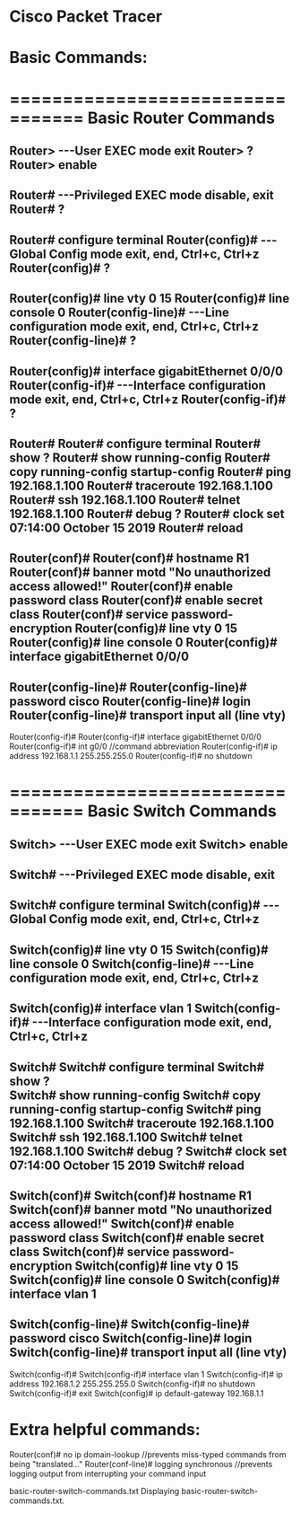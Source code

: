 # Cisco Packet Tracer


# Basic Commands: 


=================================
Basic Router Commands
=================================
Router>                          ---User EXEC mode               exit
Router> ?
Router> enable     
---------------
Router#                          ---Privileged EXEC mode         disable, exit
Router# ?
-----------------
Router# configure terminal
Router(config)#                  ---Global Config mode           exit, end, Ctrl+c, Ctrl+z
Router(config)# ?
-----------------
Router(config)# line vty 0 15
Router(config)# line console 0
Router(config-line)#             ---Line configuration mode      exit, end, Ctrl+c, Ctrl+z
Router(config-line)# ?
----------------------------
Router(config)# interface gigabitEthernet 0/0/0
Router(config-if)#               ---Interface configuration mode exit, end, Ctrl+c, Ctrl+z
Router(config-if)# ?
----------------------------
Router#
Router# configure terminal
Router# show ?
Router# show running-config
Router# copy running-config startup-config
Router# ping 192.168.1.100
Router# traceroute 192.168.1.100
Router# ssh 192.168.1.100 
Router# telnet 192.168.1.100
Router# debug ?
Router# clock set 07:14:00 October 15 2019
Router# reload
---------------------------------
Router(conf)#
Router(conf)# hostname R1
Router(conf)# banner motd "No unauthorized access allowed!"
Router(conf)# enable password class
Router(conf)# enable secret class
Router(conf)# service password-encryption
Router(config)# line vty 0 15
Router(config)# line console 0
Router(config)# interface gigabitEthernet 0/0/0
----------------------------------------------------
Router(config-line)# 
Router(config-line)# password cisco
Router(config-line)# login
Router(config-line)# transport input all   (line vty)
----------------------------------------------------
Router(config-if)# 
Router(config-if)# interface gigabitEthernet 0/0/0
Router(config-if)# int g0/0                              //command abbreviation
Router(config-if)# ip address 192.168.1.1 255.255.255.0 
Router(config-if)# no shutdown


=================================
Basic Switch Commands
=================================
Switch>                          ---User EXEC mode               exit
Switch> enable     
---------------
Switch#                          ---Privileged EXEC mode         disable, exit
-----------------
Switch# configure terminal
Switch(config)#                  ---Global Config mode           exit, end, Ctrl+c, Ctrl+z
-----------------
Switch(config)# line vty 0 15
Switch(config)# line console 0
Switch(config-line)#             ---Line configuration mode      exit, end, Ctrl+c, Ctrl+z
----------------------------
Switch(config)# interface vlan 1
Switch(config-if)#               ---Interface configuration mode exit, end, Ctrl+c, Ctrl+z
----------------------------
Switch#
Switch# configure terminal
Switch# show ?                
Switch# show running-config
Switch# copy running-config startup-config
Switch# ping 192.168.1.100
Switch# traceroute 192.168.1.100
Switch# ssh 192.168.1.100 
Switch# telnet 192.168.1.100
Switch# debug ?
Switch# clock set 07:14:00 October 15 2019
Switch# reload
---------------------------------
Switch(conf)#
Switch(conf)# hostname R1
Switch(conf)# banner motd "No unauthorized access allowed!"
Switch(conf)# enable password class
Switch(conf)# enable secret class
Switch(conf)# service password-encryption
Switch(config)# line vty 0 15
Switch(config)# line console 0
Switch(config)# interface vlan 1
----------------------------------------------------
Switch(config-line)# 
Switch(config-line)# password cisco
Switch(config-line)# login
Switch(config-line)# transport input all   (line vty)
----------------------------------------------------
Switch(config-if)# 
Switch(config-if)# interface vlan 1
Switch(config-if)# ip address 192.168.1.2 255.255.255.0 
Switch(config-if)# no shutdown
Switch(config-if)# exit
Switch(config)# ip default-gateway 192.168.1.1


Extra helpful commands:
=========================
Router(conf)# no ip domain-lookup       //prevents miss-typed commands from being "translated..." 
Router(conf-line)# logging synchronous  //prevents logging output from interrupting your command input



basic-router-switch-commands.txt
Displaying basic-router-switch-commands.txt.

